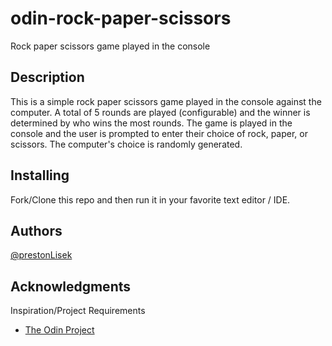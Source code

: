 # odin-rock-paper-scissors

Rock paper scissors game played in the console

## Description

This is a simple rock paper scissors game played in the console against the computer. A total of 5 rounds are played (configurable) and the winner is determined by who wins the most rounds. The game is played in the console and the user is prompted to enter their choice of rock, paper, or scissors. The computer's choice is randomly generated.

## Installing

Fork/Clone this repo and then run it in your favorite text editor / IDE.

## Authors

[@prestonLisek](https://github.com/prestonlisek32)

## Acknowledgments

Inspiration/Project Requirements
* [The Odin Project](https://www.theodinproject.com/lessons/foundations-rock-paper-scissors)